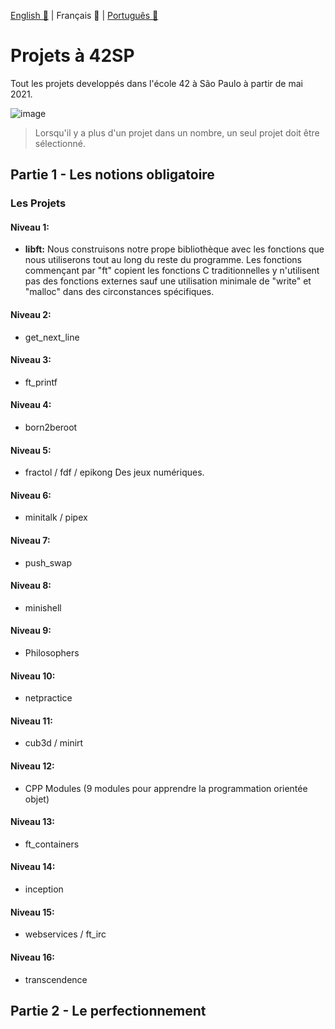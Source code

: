 [English 💂](https://github.com/rodsmade/Projets_42_SP/blob/main/README.md) | Français 🥐 | [Português 🌵](https://github.com/rodsmade/Projets_42_SP/blob/main/README_ptbr.md)

# <a name="fr"></a>Projets à 42SP
Tout les projets developpés dans l'école 42 à São Paulo à partir de mai 2021.

![image](https://user-images.githubusercontent.com/49699403/118574469-e319f180-b75a-11eb-98c3-86f9c84fb180.png)

> Lorsqu'il y a plus d'un projet dans un nombre, un seul projet doit être sélectionné.

## Partie 1 - Les notions obligatoire

### Les Projets
#### Niveau 1:
- **libft:**   Nous construisons notre prope bibliothèque avec les fonctions que nous utiliserons tout au long du reste du programme. Les fonctions commençant par "ft" copient les fonctions C traditionnelles y n'utilisent pas des fonctions externes sauf une utilisation minimale de "write" et "malloc" dans des circonstances spécifiques.

#### Niveau 2:
- get_next_line
       
#### Niveau 3:         
- ft_printf

#### Niveau 4:
- born2beroot
       
#### Niveau 5:
- fractol / fdf / epikong
       Des jeux numériques.

#### Niveau 6:
- minitalk / pipex
       
#### Niveau 7:
- push_swap

#### Niveau 8:
- minishell

#### Niveau 9:
- Philosophers

#### Niveau 10:
- netpractice

#### Niveau 11:
- cub3d / minirt

#### Niveau 12:
- CPP Modules (9 modules pour apprendre la programmation orientée objet)

#### Niveau 13:
- ft_containers

#### Niveau 14:
- inception

#### Niveau 15:
- webservices / ft_irc

#### Niveau 16:
- transcendence

## Partie 2 - Le perfectionnement


